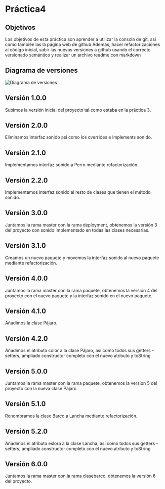 # Práctica4


## Objetivos

Los objetivos de esta práctica son aprender a utilizar la consola de git, así como también las la página web de github
Además, hacer refactorizaciones al código inicial, subir las nuevas versiones a github usando el correcto versionado semántico y realizar un archivo readme con markdown


## Diagrama de versiones

![Diagrama de versiones](https://i.ibb.co/sVMTr23/Captura-diagrama.png)

## Versión 1.0.0

Subimos la versión inicial del proyecto tal como estaba en la práctica 3.

## Versión 2.0.0

Eliminamos interfaz sonido así como los overrides e implements sonido.

## Versión 2.1.0

Implementamos interfaz sonido a Perro mediante refactorización.

## Versión 2.2.0

Implementamos interfaz sonido al resto de clases que tienen el método sonido.

## Versión 3.0.0

Juntamos la rama master con la rama deployment, obtenemos la versión 3 del proyecto con sonido implementado en todas las clases necesarias.

## Versión 3.1.0

Creamos un nuevo paquete y movemos la interfaz sonido al nuevo paquete mediante refactorización.

## Versión 4.0.0

Juntamos la rama master con la rama paquete, obtenemos la versión 4 del proyecto con el nuevo paquete y la interfaz sonido en el nuevo paquete.

## Versión 4.1.0

Añadimos la clase Pájaro.

## Versión 4.2.0

Añadimos el atributo color a la clase Pájaro, así como todos sus getters – setters, ampliado constructor completo con el nuevo atributo y toString

## Versión 5.0.0

Juntamos la rama master con la rama paquete, obtenemos la version 5 del proyecto con la nueva clase Pájaro.

## Versión 5.1.0

Renombramos la clase Barco a Lancha mediante refactorización.

## Versión 5.2.0

Añadimos el atributo eslora a la clase Lancha, así como todos sus getters – setters, ampliado constructor completo con el nuevo atributo y toString

## Versión 6.0.0

Juntamos la rama master con la rama clasebarco, obtenemos la versión 6 del proyecto.
